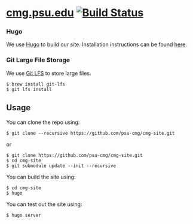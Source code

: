 [cmg.psu.edu](http://cmg.psu.edu) [![Build Status](https://travis-ci.org/psu-cmg/cmg-site.svg?branch-master)](https://travis-ci.org/psu-cmg/cmg-site)
===

### Hugo

We use [Hugo](https://gohugo.io/) to build our site.  Installation instructions can be found [here](https://gohugo.io/getting-started/installing/).

### Git Large File Storage

We use [Git LFS](https://git-lfs.github.com/) to store large files.

```
$ brew install git-lfs
$ git lfs install
```

## Usage

You can clone the repo using:

```
$ git clone --recursive https://github.com/psu-cmg/cmg-site.git
```

or

```
$ git clone https://github.com/psu-cmg/cmg-site.git
$ cd cmg-site
$ git submodule update --init --recursive
```

You can build the site using:

```
$ cd cmg-site
$ hugo
```

You can test out the site using:

```
$ hugo server
```

